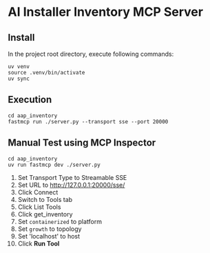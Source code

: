 # AI Installer Inventory MCP Server

## Install
In the project root directory, execute following commands:
```commandline
uv venv
source .venv/bin/activate
uv sync
```

## Execution
```commandline
cd aap_inventory
fastmcp run ./server.py --transport sse --port 20000
```

## Manual Test using MCP Inspector
```commandline
cd aap_inventory
uv run fastmcp dev ./server.py
```

1. Set Transport Type to Streamable SSE
1. Set URL to http://127.0.0.1:20000/sse/
1. Click Connect
1. Switch to Tools tab
1. Click List Tools
1. Click get_inventory
1. Set `containerized` to platform
1. Set `growth` to topology
1. Set 'localhost' to host
1. Click **Run Tool**